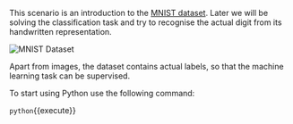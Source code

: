 This scenario is an introduction to the [MNIST dataset](http://yann.lecun.com/exdb/mnist/). Later we will be solving the classification task and try to recognise the actual digit from its handwritten representation.

<img src="/basiafusinska/courses/deep-learning-with-tensorflow/mnist-dataset/assets/MNIST.png" alt="MNIST Dataset">

Apart from images, the dataset contains actual labels, so that the machine learning task can be supervised.

To start using Python use the following command:

`python`{{execute}}
